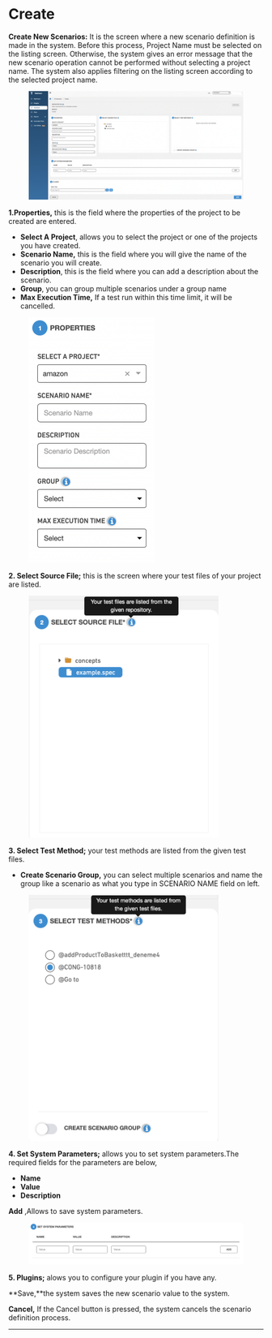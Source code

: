 # Create

**Create New Scenarios:** It is the screen where a new scenario definition is made in the system. Before this process, Project Name must be selected on the listing screen. Otherwise, the system gives an error message that the new scenario operation cannot be performed without selecting a project name. The system also applies filtering on the listing screen according to the selected project name.

<figure><img src="../.gitbook/assets/Ekran Resmi 2023-06-20 22.21.06.png" alt=""><figcaption></figcaption></figure>

**1.Properties,** this is the field where the properties of the project to be created are entered.

* **Select A Project**, allows you to select the project or one of the projects you have created.
* **Scenario Name,** this is the field where you will give the name of the scenario you will create.
* **Description**, this is the field where you can add a description about the scenario.
* **Group**, you can group multiple scenarios under a group name
* **Max Execution Time,** If a test run within this time limit, it will be cancelled.

<figure><img src="../.gitbook/assets/Ekran Resmi 2023-06-20 22.24.08.png" alt="" width="249"><figcaption></figcaption></figure>

**2. Select Source File;** this is the screen where your test files of your project are listed.

<figure><img src="../.gitbook/assets/Ekran Resmi 2023-06-20 22.25.20.png" alt="" width="375"><figcaption></figcaption></figure>

**3. Select Test Method;** your test methods are listed from the given test files.

* **Create Scenario Group,** you can select multiple scenarios and name the group like a scenario as what you type in SCENARIO NAME field on left.

<figure><img src="../.gitbook/assets/Ekran Resmi 2023-06-20 22.25.48.png" alt="" width="375"><figcaption></figcaption></figure>

**4. Set System Parameters;** allows you to set system parameters.The required fields for the parameters are below,

* **Name**
* **Value**
* **Description**

**Add** ,Allows to save system parameters.

<figure><img src="../.gitbook/assets/Ekran Resmi 2023-06-20 22.26.04.png" alt=""><figcaption></figcaption></figure>

**5. Plugins;** alows you to configure your plugin if you have any.

\*\*Save,\*\*the system saves the new scenario value to the system.

**Cancel,** If the Cancel button is pressed, the system cancels the scenario definition process.

***
